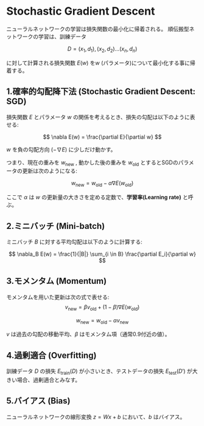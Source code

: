# Stochastic Gradient Descent

ニューラルネットワークの学習は損失関数の最小化に帰着される。
順伝搬型ネットワークの学習は、訓練データ

$$
D = {(x_1 , d_1),(x_2,d_2) \dots (x_n,d_n)}
$$

に対して計算される損失関数 $E(w)$ を$w$ (パラメータ)について最小化する事に帰着する。

## 1.確率的勾配降下法 (Stochastic Gradient Descent: SGD)

損失関数 $E$ とパラメータ $w$ の関係を考えるとき、損失の勾配は以下のように表せる:

$$
\nabla E(w) = \frac{\partial E}{\partial w}
$$

$w$ を負の勾配方向 $( - \nabla E )$ に少しだけ動かす。

つまり、現在の重みを $w_{\text{new}}$ , 動かした後の重みを $w_{\text{old}}$ とするとSGDのパラメータの更新は次のようになる:

$$
w_{\text{new}} = w_{\text{old}} - \alpha \nabla E(w_{\text{old}}) 
$$

ここで $\alpha$ は $w$ の更新量の大きさを定める定数で、**学習率(Learning rate)** と呼ぶ。

## 2.ミニバッチ (Mini-batch)

ミニバッチ $B$ に対する平均勾配は以下のように計算する:

$$
\nabla_B E(w) = \frac{1}{|B|} \sum_{i \in B} \frac{\partial E_i}{\partial w}
$$

## 3.モメンタム (Momentum)

モメンタムを用いた更新は次の式で表せる:
$$
v_{\text{new}} = \beta v_{\text{old}} + (1 - \beta) \nabla E(w_{\text{old}}) 
$$

$$
w_{\text{new}} = w_{\text{old}} - \alpha v_{\text{new}}
$$

$v$ は過去の勾配の移動平均、$\beta$ はモメンタム項（通常0.9付近の値）。

## 4.過剰適合 (Overfitting)

訓練データ $D$ の損失 $E_{\text{train}}(D)$ が小さいとき、テストデータの損失 $E_{\text{test}}(D')$ が大きい場合、過剰適合とみなす。

## 5.バイアス (Bias)

ニューラルネットワークの線形変換 $z = Wx + b$ において、$b$ はバイアス。
